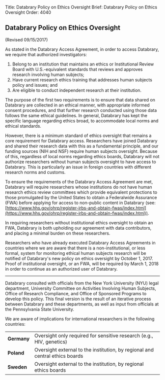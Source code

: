 Title: Databrary Policy on Ethics Oversight
Brief: Databrary Policy on Ethics Oversight
Order: 4040

## Databrary Policy on Ethics Oversight

(Revised 09/15/2017)

As stated in the Databrary Access Agreement, in order to access Databrary, we require that authorized investigators:
1.	Belong to an institution that maintains an ethics or Institutional Review Board with U.S.-equivalent standards that reviews and approves research involving human subjects;
2.	Have current research ethics training that addresses human subjects policy and issues; and
3.	Are eligible to conduct independent research at their institution.

The purpose of the first two requirements is to ensure that data shared on Databrary are collected in an ethical manner, with appropriate informed consent procedures, and that further research conducted using those data follows the same ethical guidelines. In general, Databrary has kept the specific language regarding ethics broad, to accommodate local norms and ethical standards.

However, there is a minimum standard of ethics oversight that remains a core requirement for Databrary access. Researchers have joined Databrary and shared their research data with this as a fundamental principle, and our funding sources (NIH and NSF) require human subjects oversight. Because of this, regardless of local norms regarding ethics boards, Databrary will not authorize researchers without human subjects oversight to have access to Databrary. This is particularly an issue in foreign countries with different research norms and customs. 

To ensure the requirements of the Databrary Access Agreement are met, Databrary will require researchers whose institutions do not have human research ethics review committees which provide equivalent protections to those promulgated by the United States to obtain a Federalwide Assurance (FWA) before applying for access to non-public content in Databrary (see: [https://www.hhs.gov/ohrp/register-irbs-and-obtain-fwas/index.html](https://www.hhs.gov/ohrp/register-irbs-and-obtain-fwas/index.html)). 

In requiring researchers without institutional ethics oversight to obtain an FWA, Databrary is both upholding our agreement with data contributors, and placing a minimal burden on these researchers. 

Researchers who have already executed Databrary Access Agreements in countries where we are aware that there is a non-institutional, or less formal, system for monitoring ethical human subjects research will be notified of Databrary's new policy on ethics oversight by October 1, 2017. Proof of institutional oversight, or an FWA, will be required by March 1, 2018 in order to continue as an authorized user of Databrary.

----------------------------------------------------

Databrary consulted with officials from the New York University (NYU) legal department, University Committee on Activities Involving Human Subjects, Office of Research Compliance, and Office of Sponsored Programs to develop this policy. This final version is the result of an iterative process between Databrary and these departments, as well as input from officials at the Pennsylvania State University.

We are aware of implications for international researchers in the following countries:

<table>
	<tr>
		<td><strong>Germany</strong></td>
		<td>Oversight only required for sensitive research (e.g., HIV, genetics)</td>
	</tr>
	<tr>
		<td><strong>Poland</strong></td>
		<td>Oversight external to the institution, by regional and central ethics boards</td>
	</tr>
	<tr>
		<td><strong>Sweden</strong></td>
		<td>Oversight external to the institution, by regional ethics boards</td>
	</tr>
</table>



